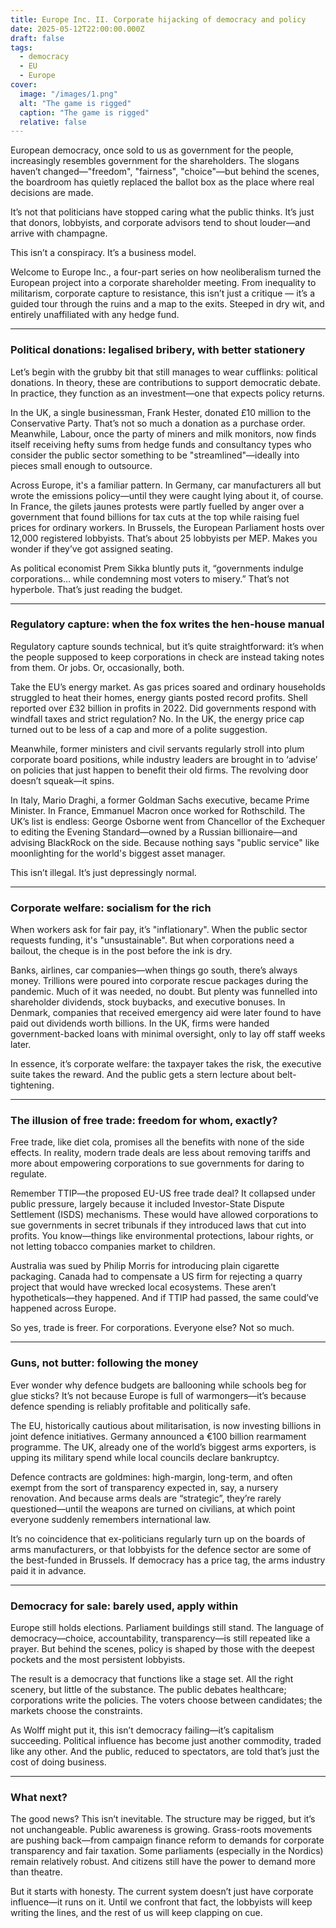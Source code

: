```yaml
---
title: Europe Inc. II. Corporate hijacking of democracy and policy
date: 2025-05-12T22:00:00.000Z
draft: false
tags:
  - democracy
  - EU
  - Europe
cover:
  image: "/images/1.png"
  alt: "The game is rigged" 
  caption: "The game is rigged"
  relative: false 
---
```


European democracy, once sold to us as government for the people, increasingly resembles government for the shareholders. The slogans haven’t changed—"freedom", "fairness", "choice"—but behind the scenes, the boardroom has quietly replaced the ballot box as the place where real decisions are made.

It’s not that politicians have stopped caring what the public thinks. It’s just that donors, lobbyists, and corporate advisors tend to shout louder—and arrive with champagne.

This isn’t a conspiracy. It’s a business model.

Welcome to Europe Inc., a four-part series on how neoliberalism turned the European project into a corporate shareholder meeting. From inequality to militarism, corporate capture to resistance, this isn’t just a critique — it’s a guided tour through the ruins and a map to the exits. Steeped in dry wit, and entirely unaffiliated with any hedge fund.

***

### Political donations: legalised bribery, with better stationery

Let’s begin with the grubby bit that still manages to wear cufflinks: political donations. In theory, these are contributions to support democratic debate. In practice, they function as an investment—one that expects policy returns.

In the UK, a single businessman, Frank Hester, donated £10 million to the Conservative Party. That’s not so much a donation as a purchase order. Meanwhile, Labour, once the party of miners and milk monitors, now finds itself receiving hefty sums from hedge funds and consultancy types who consider the public sector something to be "streamlined"—ideally into pieces small enough to outsource.

Across Europe, it's a familiar pattern. In Germany, car manufacturers all but wrote the emissions policy—until they were caught lying about it, of course. In France, the gilets jaunes protests were partly fuelled by anger over a government that found billions for tax cuts at the top while raising fuel prices for ordinary workers. In Brussels, the European Parliament hosts over 12,000 registered lobbyists. That’s about 25 lobbyists per MEP. Makes you wonder if they’ve got assigned seating.

As political economist Prem Sikka bluntly puts it, “governments indulge corporations... while condemning most voters to misery.” That’s not hyperbole. That’s just reading the budget.

***

### Regulatory capture: when the fox writes the hen-house manual

Regulatory capture sounds technical, but it’s quite straightforward: it’s when the people supposed to keep corporations in check are instead taking notes from them. Or jobs. Or, occasionally, both.

Take the EU’s energy market. As gas prices soared and ordinary households struggled to heat their homes, energy giants posted record profits. Shell reported over £32 billion in profits in 2022. Did governments respond with windfall taxes and strict regulation? No. In the UK, the energy price cap turned out to be less of a cap and more of a polite suggestion.

Meanwhile, former ministers and civil servants regularly stroll into plum corporate board positions, while industry leaders are brought in to ‘advise’ on policies that just happen to benefit their old firms. The revolving door doesn’t squeak—it spins.

In Italy, Mario Draghi, a former Goldman Sachs executive, became Prime Minister. In France, Emmanuel Macron once worked for Rothschild. The UK’s list is endless: George Osborne went from Chancellor of the Exchequer to editing the Evening Standard—owned by a Russian billionaire—and advising BlackRock on the side. Because nothing says "public service" like moonlighting for the world's biggest asset manager.

This isn’t illegal. It’s just depressingly normal.

***

### Corporate welfare: socialism for the rich

When workers ask for fair pay, it’s "inflationary". When the public sector requests funding, it's "unsustainable". But when corporations need a bailout, the cheque is in the post before the ink is dry.

Banks, airlines, car companies—when things go south, there’s always money. Trillions were poured into corporate rescue packages during the pandemic. Much of it was needed, no doubt. But plenty was funnelled into shareholder dividends, stock buybacks, and executive bonuses. In Denmark, companies that received emergency aid were later found to have paid out dividends worth billions. In the UK, firms were handed government-backed loans with minimal oversight, only to lay off staff weeks later.

In essence, it’s corporate welfare: the taxpayer takes the risk, the executive suite takes the reward. And the public gets a stern lecture about belt-tightening.

***

### The illusion of free trade: freedom for whom, exactly?

Free trade, like diet cola, promises all the benefits with none of the side effects. In reality, modern trade deals are less about removing tariffs and more about empowering corporations to sue governments for daring to regulate.

Remember TTIP—the proposed EU-US free trade deal? It collapsed under public pressure, largely because it included Investor-State Dispute Settlement (ISDS) mechanisms. These would have allowed corporations to sue governments in secret tribunals if they introduced laws that cut into profits. You know—things like environmental protections, labour rights, or not letting tobacco companies market to children.

Australia was sued by Philip Morris for introducing plain cigarette packaging. Canada had to compensate a US firm for rejecting a quarry project that would have wrecked local ecosystems. These aren’t hypotheticals—they happened. And if TTIP had passed, the same could’ve happened across Europe.

So yes, trade is freer. For corporations. Everyone else? Not so much.

***

### Guns, not butter: following the money

Ever wonder why defence budgets are ballooning while schools beg for glue sticks? It’s not because Europe is full of warmongers—it’s because defence spending is reliably profitable and politically safe.

The EU, historically cautious about militarisation, is now investing billions in joint defence initiatives. Germany announced a €100 billion rearmament programme. The UK, already one of the world’s biggest arms exporters, is upping its military spend while local councils declare bankruptcy.

Defence contracts are goldmines: high-margin, long-term, and often exempt from the sort of transparency expected in, say, a nursery renovation. And because arms deals are “strategic”, they’re rarely questioned—until the weapons are turned on civilians, at which point everyone suddenly remembers international law.

It’s no coincidence that ex-politicians regularly turn up on the boards of arms manufacturers, or that lobbyists for the defence sector are some of the best-funded in Brussels. If democracy has a price tag, the arms industry paid it in advance.

***

### Democracy for sale: barely used, apply within

Europe still holds elections. Parliament buildings still stand. The language of democracy—choice, accountability, transparency—is still repeated like a prayer. But behind the scenes, policy is shaped by those with the deepest pockets and the most persistent lobbyists.

The result is a democracy that functions like a stage set. All the right scenery, but little of the substance. The public debates healthcare; corporations write the policies. The voters choose between candidates; the markets choose the constraints.

As Wolff might put it, this isn’t democracy failing—it’s capitalism succeeding. Political influence has become just another commodity, traded like any other. And the public, reduced to spectators, are told that’s just the cost of doing business.

***

### What next?

The good news? This isn’t inevitable. The structure may be rigged, but it’s not unchangeable. Public awareness is growing. Grass-roots movements are pushing back—from campaign finance reform to demands for corporate transparency and fair taxation. Some parliaments (especially in the Nordics) remain relatively robust. And citizens still have the power to demand more than theatre.

But it starts with honesty. The current system doesn’t just have corporate influence—it runs on it. Until we confront that fact, the lobbyists will keep writing the lines, and the rest of us will keep clapping on cue.
